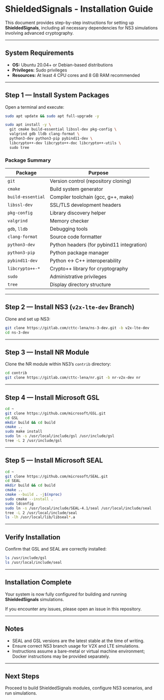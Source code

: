 # ShieldedSignals - Installation Guide

This document provides step-by-step instructions for setting up **ShieldedSignals**, including all necessary dependencies for NS3 simulations involving advanced cryptography.

---

## System Requirements

- **OS:** Ubuntu 20.04+ or Debian-based distributions
- **Privileges:** Sudo privileges
- **Resources:** At least 4 CPU cores and 8 GB RAM recommended

---

## Step 1 — Install System Packages

Open a terminal and execute:

```bash
sudo apt update && sudo apt full-upgrade -y

sudo apt install -y \
  git cmake build-essential libssl-dev pkg-config \
  valgrind gdb lldb clang-format \
  python3-dev python3-pip pybind11-dev \
  libcrypto++-dev libcrypto++-doc libcrypto++-utils \
  sudo tree
```

### Package Summary

| Package           | Purpose                                          |
|-------------------|--------------------------------------------------|
| `git`             | Version control (repository cloning)             |
| `cmake`           | Build system generator                           |
| `build-essential` | Compiler toolchain (gcc, g++, make)              |
| `libssl-dev`      | SSL/TLS development headers                      |
| `pkg-config`      | Library discovery helper                         |
| `valgrind`        | Memory checker                                   |
| `gdb`, `lldb`     | Debugging tools                                  |
| `clang-format`    | Source code formatter                            |
| `python3-dev`     | Python headers (for pybind11 integration)        |
| `python3-pip`     | Python package manager                           |
| `pybind11-dev`    | Python ↔ C++ interoperability                    |
| `libcrypto++-*`   | Crypto++ library for cryptography                |
| `sudo`            | Administrative privileges                        |
| `tree`            | Display directory structure                      |

---

## Step 2 — Install NS3 (`v2x-lte-dev` Branch)

Clone and set up NS3:

```bash
git clone https://gitlab.com/cttc-lena/ns-3-dev.git -b v2x-lte-dev
cd ns-3-dev
```

---

## Step 3 — Install NR Module

Clone the NR module within NS3’s `contrib` directory:

```bash
cd contrib
git clone https://gitlab.com/cttc-lena/nr.git -b nr-v2x-dev nr
```

---

## Step 4 — Install Microsoft GSL

```bash
cd ~
git clone https://github.com/microsoft/GSL.git
cd GSL
mkdir build && cd build
cmake ..
sudo make install
sudo ln -s /usr/local/include/gsl /usr/include/gsl
tree -L 2 /usr/include/gsl
```

---

## Step 5 — Install Microsoft SEAL

```bash
cd ~
git clone https://github.com/microsoft/SEAL.git
cd SEAL
mkdir build && cd build
cmake ..
cmake --build . -j$(nproc)
sudo cmake --install .
sudo ldconfig
sudo ln -s /usr/local/include/SEAL-4.1/seal /usr/local/include/seal
tree -L 2 /usr/local/include/seal
ls -lh /usr/local/lib/libseal*.a
```

---

## Verify Installation

Confirm that GSL and SEAL are correctly installed:

```bash
ls /usr/include/gsl
ls /usr/local/include/seal
```

---

## Installation Complete

Your system is now fully configured for building and running **ShieldedSignals** simulations.

If you encounter any issues, please open an issue in this repository.

---

## Notes

- SEAL and GSL versions are the latest stable at the time of writing.
- Ensure correct NS3 branch usage for V2X and LTE simulations.
- Instructions assume a bare-metal or virtual machine environment; Docker instructions may be provided separately.

---

## Next Steps

Proceed to build ShieldedSignals modules, configure NS3 scenarios, and run simulations.
